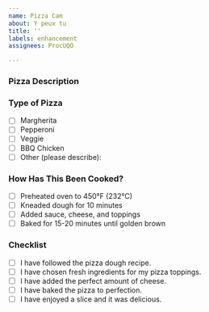 ```yaml
---
name: Pizza Cam
about: Y peux tu
title: ''
labels: enhancement
assignees: ProcUQO

---
```


### Pizza Description

<!-- Please include a summary of the pizza you're making and the toppings you've chosen. -->
<!-- Include any special pizza styles or inspiration for this creation. -->

### Type of Pizza

- [ ] Margherita
- [ ] Pepperoni
- [ ] Veggie
- [ ] BBQ Chicken
- [ ] Other (please describe):

### How Has This Been Cooked?

<!-- Please describe the cooking process you followed to bake your pizza. -->
<!-- Include any secret ingredients or special steps. -->

- [ ] Preheated oven to 450°F (232°C)
- [ ] Kneaded dough for 10 minutes
- [ ] Added sauce, cheese, and toppings
- [ ] Baked for 15-20 minutes until golden brown

### Checklist

- [ ] I have followed the pizza dough recipe.
- [ ] I have chosen fresh ingredients for my pizza toppings.
- [ ] I have added the perfect amount of cheese.
- [ ] I have baked the pizza to perfection.
- [ ] I have enjoyed a slice and it was delicious.

